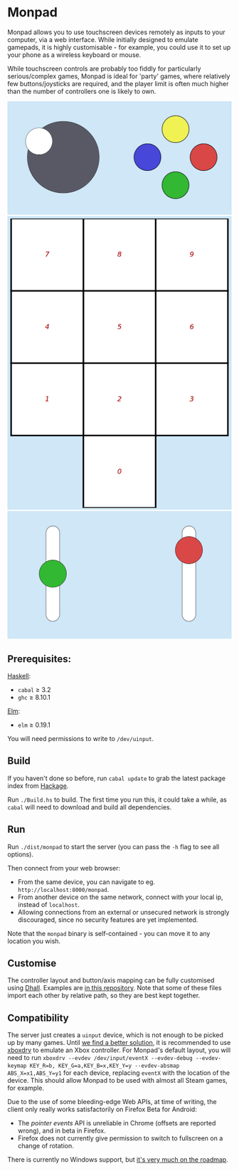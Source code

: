 
# Monpad

Monpad allows you to use touchscreen devices remotely as inputs to your computer, via a web interface. While initially designed to emulate gamepads, it is highly customisable - for example, you could use it to set up your phone as a wireless keyboard or mouse.

While touchscreen controls are probably too fiddly for particularly serious/complex games, Monpad is ideal for 'party' games, where relatively few buttons/joysticks are required, and the player limit is often much higher than the number of controllers one is likely to own.

![](screenshots/default.png)
![](screenshots/numpad.png)
![](screenshots/sliders.png)

Prerequisites:
--------------

[Haskell](https://www.haskell.org/):
- `cabal` ≥ 3.2
- `ghc` ≥ 8.10.1

[Elm](https://elm-lang.org/):
- `elm` ≥ 0.19.1

You will need permissions to write to `/dev/uinput`.

Build
-----

If you haven't done so before, run `cabal update` to grab the latest package index from [Hackage](https://hackage.haskell.org/).

Run `./Build.hs` to build. The first time you run this, it could take a while, as `cabal` will need to download and build all dependencies.

Run
---

Run `./dist/monpad` to start the server (you can pass the `-h` flag to see all options).

Then connect from your web browser:
- From the same device, you can navigate to eg. `http://localhost:8000/monpad`.
- From another device on the same network, connect with your local ip, instead of `localhost`.
- Allowing connections from an external or unsecured network is strongly discouraged, since no security features are yet implemented.

Note that the `monpad` binary is self-contained - you can move it to any location you wish.

Customise
---------

The controller layout and button/axis mapping can be fully customised using [Dhall](https://dhall-lang.org/). Examples are [in this repository](https://github.com/georgefst/monpad/tree/master/dhall). Note that some of these files import each other by relative path, so they are best kept together.

Compatibility
-------------

The server just creates a `uinput` device, which is not enough to be picked up by many games. Until [we find a better solution](https://github.com/georgefst/monpad/issues/4), it is recommended to use [xboxdrv](https://xboxdrv.gitlab.io/) to emulate an Xbox controller. For Monpad's default layout, you will need to run `xboxdrv --evdev /dev/input/eventX --evdev-debug --evdev-keymap KEY_R=b, KEY_G=a,KEY_B=x,KEY_Y=y --evdev-absmap ABS_X=x1,ABS_Y=y1` for each device, replacing `eventX` with the location of the device. This should allow Monpad to be used with almost all Steam games, for example.

Due to the use of some bleeding-edge Web APIs, at time of writing, the client only really works satisfactorily on Firefox Beta for Android:
- The *pointer events* API is unreliable in Chrome (offsets are reported wrong), and in beta in Firefox.
- Firefox does not currently give permission to switch to fullscreen on a change of rotation.

There is currently no Windows support, but [it's very much on the roadmap](https://github.com/georgefst/monpad/issues/5).

